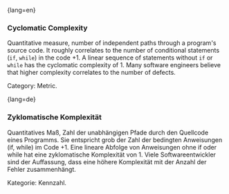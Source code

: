 {lang=en}
### Cyclomatic Complexity

Quantitative measure, number of independent paths through a program's source code.
It roughly correlates to the number of conditional statements (`if`, `while`) in the code +1.
A linear sequence of statements without `if` or `while` has the cyclomatic complexity of 1.
Many software engineers believe that higher complexity correlates to the number of defects.

Category: Metric.

{lang=de}
### Zyklomatische Komplexität

Quantitatives Maß, Zahl der unabhängigen Pfade durch den Quellcode
eines Programms. Sie entspricht grob der Zahl der bedingten
Anweisungen (if, while) im Code +1. Eine lineare Abfolge von
Anweisungen ohne if oder while hat eine zyklomatische Komplexität
von 1. Viele Softwareentwickler sind der Auffassung, dass eine höhere
Komplexität mit der Anzahl der Fehler zusammenhängt.

Kategorie: Kennzahl.

